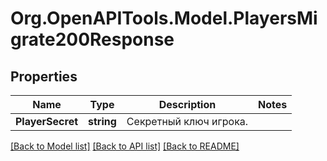 # Org.OpenAPITools.Model.PlayersMigrate200Response

## Properties

Name | Type | Description | Notes
------------ | ------------- | ------------- | -------------
**PlayerSecret** | **string** | Секретный ключ игрока. | 

[[Back to Model list]](../README.md#documentation-for-models) [[Back to API list]](../README.md#documentation-for-api-endpoints) [[Back to README]](../README.md)

